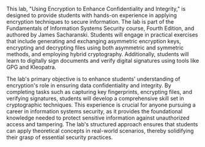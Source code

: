 This lab, "Using Encryption to Enhance Confidentiality and Integrity," is designed to provide students with hands-on experience in applying encryption techniques to secure information. The lab is part of the Fundamentals of Information Systems Security course, Fourth Edition, and authored by James Sacharanski. Students will engage in practical exercises that include generating and exchanging asymmetric encryption keys, encrypting and decrypting files using both asymmetric and symmetric methods, and employing hybrid cryptography. Additionally, students will learn to digitally sign documents and verify digital signatures using tools like GPG and Kleopatra.

The lab's primary objective is to enhance students' understanding of encryption's role in ensuring data confidentiality and integrity. By completing tasks such as capturing key fingerprints, encrypting files, and verifying signatures, students will develop a comprehensive skill set in cryptographic techniques. This experience is crucial for anyone pursuing a career in information systems security, as it provides the foundational knowledge needed to protect sensitive information against unauthorized access and tampering. The lab's structured approach ensures that students can apply theoretical concepts in real-world scenarios, thereby solidifying their grasp of essential security practices.
